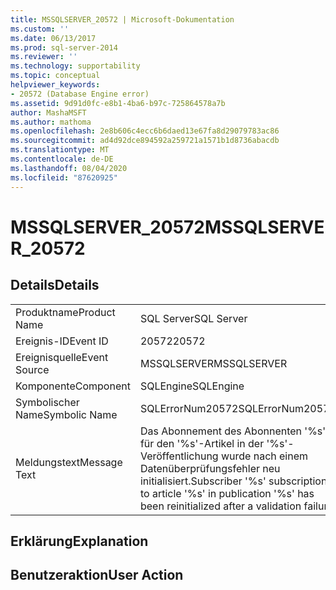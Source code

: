 ```yaml
---
title: MSSQLSERVER_20572 | Microsoft-Dokumentation
ms.custom: ''
ms.date: 06/13/2017
ms.prod: sql-server-2014
ms.reviewer: ''
ms.technology: supportability
ms.topic: conceptual
helpviewer_keywords:
- 20572 (Database Engine error)
ms.assetid: 9d91d0fc-e8b1-4ba6-b97c-725864578a7b
author: MashaMSFT
ms.author: mathoma
ms.openlocfilehash: 2e8b606c4ecc6b6daed13e67fa8d29079783ac86
ms.sourcegitcommit: ad4d92dce894592a259721a1571b1d8736abacdb
ms.translationtype: MT
ms.contentlocale: de-DE
ms.lasthandoff: 08/04/2020
ms.locfileid: "87620925"
---
```

# <a name="mssqlserver_20572"></a><span data-ttu-id="3734c-102">MSSQLSERVER_20572</span><span class="sxs-lookup"><span data-stu-id="3734c-102">MSSQLSERVER_20572</span></span>
    
## <a name="details"></a><span data-ttu-id="3734c-103">Details</span><span class="sxs-lookup"><span data-stu-id="3734c-103">Details</span></span>  
  
|||  
|-|-|  
|<span data-ttu-id="3734c-104">Produktname</span><span class="sxs-lookup"><span data-stu-id="3734c-104">Product Name</span></span>|<span data-ttu-id="3734c-105">SQL Server</span><span class="sxs-lookup"><span data-stu-id="3734c-105">SQL Server</span></span>|  
|<span data-ttu-id="3734c-106">Ereignis-ID</span><span class="sxs-lookup"><span data-stu-id="3734c-106">Event ID</span></span>|<span data-ttu-id="3734c-107">20572</span><span class="sxs-lookup"><span data-stu-id="3734c-107">20572</span></span>|  
|<span data-ttu-id="3734c-108">Ereignisquelle</span><span class="sxs-lookup"><span data-stu-id="3734c-108">Event Source</span></span>|<span data-ttu-id="3734c-109">MSSQLSERVER</span><span class="sxs-lookup"><span data-stu-id="3734c-109">MSSQLSERVER</span></span>|  
|<span data-ttu-id="3734c-110">Komponente</span><span class="sxs-lookup"><span data-stu-id="3734c-110">Component</span></span>|<span data-ttu-id="3734c-111">SQLEngine</span><span class="sxs-lookup"><span data-stu-id="3734c-111">SQLEngine</span></span>|  
|<span data-ttu-id="3734c-112">Symbolischer Name</span><span class="sxs-lookup"><span data-stu-id="3734c-112">Symbolic Name</span></span>|<span data-ttu-id="3734c-113">SQLErrorNum20572</span><span class="sxs-lookup"><span data-stu-id="3734c-113">SQLErrorNum20572</span></span>|  
|<span data-ttu-id="3734c-114">Meldungstext</span><span class="sxs-lookup"><span data-stu-id="3734c-114">Message Text</span></span>|<span data-ttu-id="3734c-115">Das Abonnement des Abonnenten '%s' für den '%s'-Artikel in der '%s'-Veröffentlichung wurde nach einem Datenüberprüfungsfehler neu initialisiert.</span><span class="sxs-lookup"><span data-stu-id="3734c-115">Subscriber '%s' subscription to article '%s' in publication '%s' has been reinitialized after a validation failure.</span></span>|  
  
## <a name="explanation"></a><span data-ttu-id="3734c-116">Erklärung</span><span class="sxs-lookup"><span data-stu-id="3734c-116">Explanation</span></span>  
  
## <a name="user-action"></a><span data-ttu-id="3734c-117">Benutzeraktion</span><span class="sxs-lookup"><span data-stu-id="3734c-117">User Action</span></span>  
  
